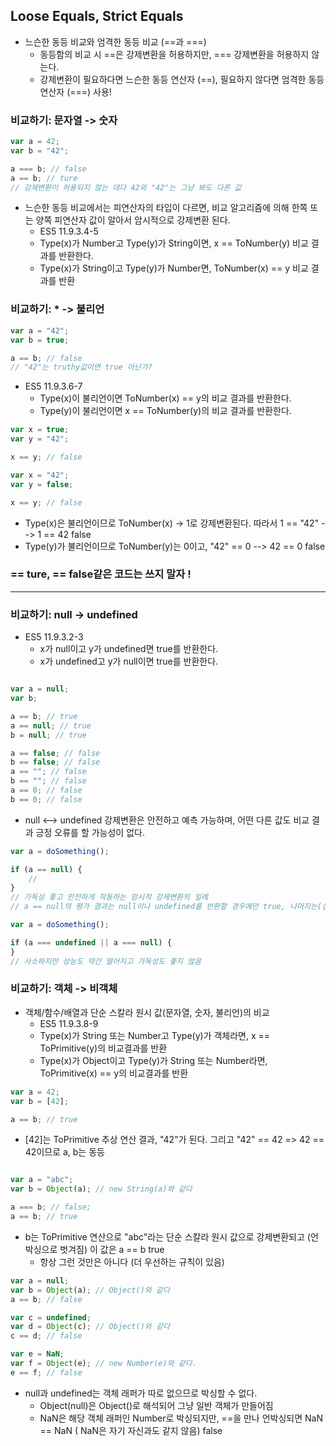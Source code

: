 ## Loose Equals, Strict Equals

- 느슨한 동등 비교와 엄격한 동등 비교 (==과 ===)
  - 동등함의 비교 시 ==은 강제변환을 허용하지만, === 강제변환을 허용하지 않는다.
  - 강제변환이 필요하다면 느슨한 동등 연산자 (==), 필요하지 않다면 엄격한 동등 연산자 (===) 사용!

### 비교하기: 문자열 -> 숫자

```Javascript
var a = 42;
var b = "42";

a === b; // false
a == b; // ture
// 강제변환이 허용되지 않는 데다 42와 "42"는 그냥 봐도 다른 값
```

- 느슨한 동등 비교에서는 피연산자의 타입이 다르면, 비교 알고리즘에 의해 한쪽 또는 양쪽 피연산자 값이 알아서 암시적으로 강제변환 된다.
  - ES5 11.9.3.4-5
  - Type(x)가 Number고 Type(y)가 String이면, x == ToNumber(y) 비교 결과를 반환한다.
  - Type(x)가 String이고 Type(y)가 Number면, ToNumber(x) == y 비교 결과를 반환

### 비교하기: \* -> 불리언

```Javascript
var a = "42";
var b = true;

a == b; // false
// "42"는 truthy값이면 true 아닌가?
```

- ES5 11.9.3.6-7
  - Type(x)이 불리언이면 ToNumber(x) == y의 비교 결과를 반환한다.
  - Type(y)이 불리언이면 x == ToNumber(y)의 비교 결과를 반환한다.

```Javascript
var x = true;
var y = "42";

x == y; // false

var x = "42";
var y = false;

x == y; // false

```

- Type(x)은 불리언이므로 ToNumber(x) -> 1로 강제변환된다. 따라서 1 == "42" --> 1 == 42 false
- Type(y)가 불리언이므로 ToNumber(y)는 0이고, "42" == 0 --> 42 == 0 false

### == ture, == false같은 코드는 쓰지 말자 !

---

### 비교하기: null -> undefined

- ES5 11.9.3.2-3
  - x가 null이고 y가 undefined면 true를 반환한다.
  - x가 undefined고 y가 null이면 true를 반환한다.

```Javascript

var a = null;
var b;

a == b; // true
a == null; // true
b = null; // true

a == false; // false
b == false; // false
a == ""; // false
b == ""; // false
a == 0; // false
b == 0; // false

```

- null <--> undefined 강제변환은 안전하고 예측 가능하며, 어떤 다른 값도 비교 결과 긍정 오류를 할 가능성이 없다.

```Javascript
var a = doSomething();

if (a == null) {
    //
}
// 가독성 좋고 안전하게 작동하는 암시적 강제변환의 일례
// a == null의 평가 결과는 null이나 undefined를 반환할 경우에만 true, 나머지는(심지어 0, false값들도 포함) false

var a = doSomething();

if (a === undefined || a === null) {
}
// 사소하지만 성능도 약간 떨어지고 가독성도 좋지 않음

```

### 비교하기: 객체 -> 비객체

- 객체/함수/배열과 단순 스칼라 원시 값(문자열, 숫자, 불리언)의 비교
  - ES5 11.9.3.8-9
  - Type(x)가 String 또는 Number고 Type(y)가 객체라면, x == ToPrimitive(y)의 비교결과를 반환
  - Type(x)가 Object이고 Type(y)가 String 또는 Number라면, ToPrimitive(x) == y의 비교결과를 반환

```Javascript
var a = 42;
var b = [42];

a == b; // true

```

- [42]는 ToPrimitive 추상 연산 결과, "42"가 된다. 그리고 "42" == 42 => 42 == 42이므로 a, b는 동등

```Javascript

var a = "abc";
var b = Object(a); // new String(a)와 같다

a === b; // false;
a == b; // true
```

- b는 ToPrimitive 연산으로 "abc"라는 단순 스칼라 원시 값으로 강제변환되고 (언박싱으로 벗겨짐) 이 값은 a == b true
  - 항상 그런 것만은 아니다 (더 우선하는 규칙이 있음)

```Javascript
var a = null;
var b = Object(a); // Object()와 같다
a == b; // false

var c = undefined;
var d = Object(c); // Object()와 같다
c == d; // false

var e = NaN;
var f = Object(e); // new Number(e)와 같다.
e == f; // false
```

- null과 undefined는 객체 래퍼가 따로 없으므로 박싱할 수 없다.
  - Object(null)은 Object()로 해석되어 그냥 일반 객체가 만들어짐
  - NaN은 해당 객체 래퍼인 Number로 박싱되지만, ==을 만나 언박싱되면 NaN == NaN ( NaN은 자기 자신과도 같지 않음) false
